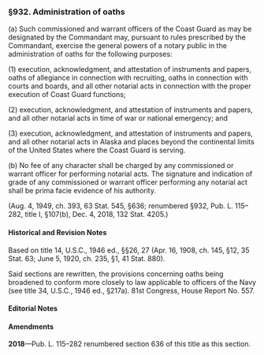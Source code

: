 ### §932. Administration of oaths ###

(a) Such commissioned and warrant officers of the Coast Guard as may be designated by the Commandant may, pursuant to rules prescribed by the Commandant, exercise the general powers of a notary public in the administration of oaths for the following purposes:

(1) execution, acknowledgment, and attestation of instruments and papers, oaths of allegiance in connection with recruiting, oaths in connection with courts and boards, and all other notarial acts in connection with the proper execution of Coast Guard functions;

(2) execution, acknowledgment, and attestation of instruments and papers, and all other notarial acts in time of war or national emergency; and

(3) execution, acknowledgment, and attestation of instruments and papers, and all other notarial acts in Alaska and places beyond the continental limits of the United States where the Coast Guard is serving.

(b) No fee of any character shall be charged by any commissioned or warrant officer for performing notarial acts. The signature and indication of grade of any commissioned or warrant officer performing any notarial act shall be prima facie evidence of his authority.

(Aug. 4, 1949, ch. 393, 63 Stat. 545, §636; renumbered §932, Pub. L. 115–282, title I, §107(b), Dec. 4, 2018, 132 Stat. 4205.)

#### Historical and Revision Notes ####

Based on title 14, U.S.C., 1946 ed., §§26, 27 (Apr. 16, 1908, ch. 145, §12, 35 Stat. 63; June 5, 1920, ch. 235, §1, 41 Stat. 880).

Said sections are rewritten, the provisions concerning oaths being broadened to conform more closely to law applicable to officers of the Navy (see title 34, U.S.C., 1946 ed., §217a). 81st Congress, House Report No. 557.

#### **Editorial Notes** ####

#### Amendments ####

**2018**—Pub. L. 115–282 renumbered section 636 of this title as this section.
